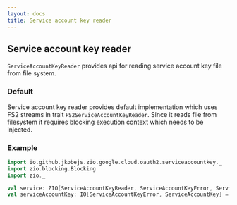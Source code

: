```yaml
---
layout: docs
title: Service account key reader
---
```


Service account key reader
----------------
`ServiceAccountKeyReader` provides api for reading service account key file from file system.


### Default
Service account key reader provides default implementation which uses FS2 streams in trait `FS2ServiceAccountKeyReader`.
Since it reads file from filesystem it requires blocking execution context which needs to be injected.

### Example

```scala mdoc:invisible
import io.github.jkobejs.zio.google.cloud.oauth2.serviceaccountkey._
import zio.blocking.Blocking
import zio._
```

```scala mdoc:silent
val service: ZIO[ServiceAccountKeyReader, ServiceAccountKeyError, ServiceAccountKey] = ServiceAccountKeyReader.>.readKey("src/test/resources/service-account.json")
val serviceAccountKey: IO[ServiceAccountKeyError, ServiceAccountKey] = service.provide(new FS2ServiceAccountKeyReader with Blocking.Live {})
```
